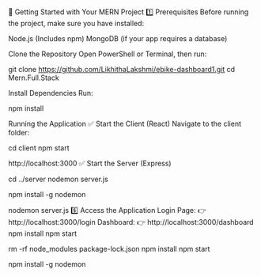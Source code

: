 🚀 Getting Started with Your MERN Project
1️⃣ Prerequisites
Before running the project, make sure you have installed:

Node.js (Includes npm)
MongoDB (if your app requires a database)

Clone the Repository
Open PowerShell or Terminal, then run:

git clone  https://github.com/LikhithaLakshmi/ebike-dashboard1.git
cd Mern.Full.Stack

 Install Dependencies
Run:

npm install


Running the Application
✅ Start the Client (React)
Navigate to the client folder:


cd client
npm start


http://localhost:3000
✅ Start the Server (Express)

cd ../server
nodemon server.js



npm install -g nodemon

nodemon server.js
5️⃣ Access the Application
Login Page:
👉 http://localhost:3000/login
Dashboard:
👉 http://localhost:3000/dashboard
npm install
npm start


rm -rf node_modules package-lock.json
npm install
npm start


npm install -g nodemon


